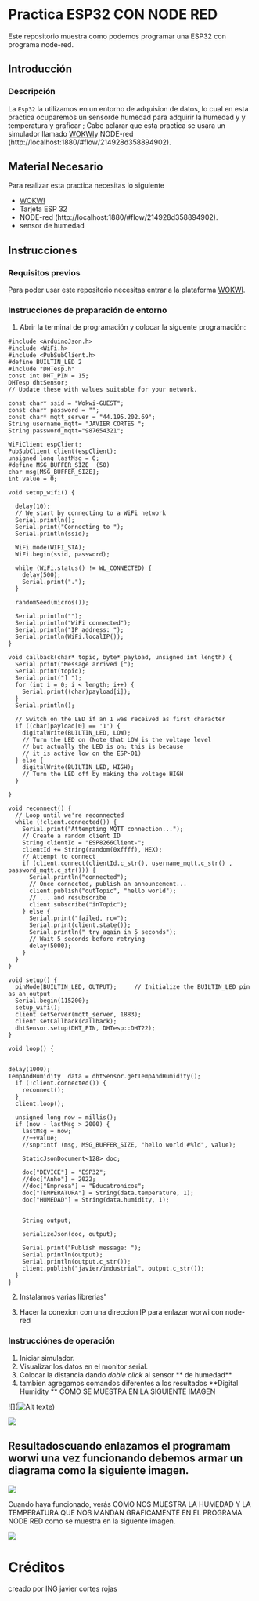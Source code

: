 # Practica ESP32 CON NODE RED
Este repositorio muestra como podemos programar una ESP32 con  programa node-red.


## Introducción

### Descripción

La ```Esp32``` la utilizamos en un entorno de adquision de datos, lo cual en esta practica ocuparemos un sensorde humedad para adquirir la  humedad y y temperatura y graficar ; Cabe aclarar que esta practica se usara un simulador llamado [WOKWI](https://https://wokwi.com/)y NODE-red (http://localhost:1880/#flow/214928d358894902).


## Material Necesario

Para realizar esta practica necesitas lo siguiente

- [WOKWI](https://https://wokwi.com/)
- Tarjeta ESP 32
- NODE-red (http://localhost:1880/#flow/214928d358894902).
- sensor de humedad 



## Instrucciones

### Requisitos previos

Para poder usar este repositorio necesitas entrar a la plataforma [WOKWI](https://https://wokwi.com/).


### Instrucciones de preparación de entorno 

1. Abrir la terminal de programación y colocar la siguente programación:

```
#include <ArduinoJson.h>
#include <WiFi.h>
#include <PubSubClient.h>
#define BUILTIN_LED 2
#include "DHTesp.h"
const int DHT_PIN = 15;
DHTesp dhtSensor;
// Update these with values suitable for your network.

const char* ssid = "Wokwi-GUEST";
const char* password = "";
const char* mqtt_server = "44.195.202.69";
String username_mqtt= "JAVIER CORTES ";
String password_mqtt="987654321";

WiFiClient espClient;
PubSubClient client(espClient);
unsigned long lastMsg = 0;
#define MSG_BUFFER_SIZE  (50)
char msg[MSG_BUFFER_SIZE];
int value = 0;

void setup_wifi() {

  delay(10);
  // We start by connecting to a WiFi network
  Serial.println();
  Serial.print("Connecting to ");
  Serial.println(ssid);

  WiFi.mode(WIFI_STA);
  WiFi.begin(ssid, password);

  while (WiFi.status() != WL_CONNECTED) {
    delay(500);
    Serial.print(".");
  }

  randomSeed(micros());

  Serial.println("");
  Serial.println("WiFi connected");
  Serial.println("IP address: ");
  Serial.println(WiFi.localIP());
}

void callback(char* topic, byte* payload, unsigned int length) {
  Serial.print("Message arrived [");
  Serial.print(topic);
  Serial.print("] ");
  for (int i = 0; i < length; i++) {
    Serial.print((char)payload[i]);
  }
  Serial.println();

  // Switch on the LED if an 1 was received as first character
  if ((char)payload[0] == '1') {
    digitalWrite(BUILTIN_LED, LOW);   
    // Turn the LED on (Note that LOW is the voltage level
    // but actually the LED is on; this is because
    // it is active low on the ESP-01)
  } else {
    digitalWrite(BUILTIN_LED, HIGH);  
    // Turn the LED off by making the voltage HIGH
  }

}

void reconnect() {
  // Loop until we're reconnected
  while (!client.connected()) {
    Serial.print("Attempting MQTT connection...");
    // Create a random client ID
    String clientId = "ESP8266Client-";
    clientId += String(random(0xffff), HEX);
    // Attempt to connect
    if (client.connect(clientId.c_str(), username_mqtt.c_str() , password_mqtt.c_str())) {
      Serial.println("connected");
      // Once connected, publish an announcement...
      client.publish("outTopic", "hello world");
      // ... and resubscribe
      client.subscribe("inTopic");
    } else {
      Serial.print("failed, rc=");
      Serial.print(client.state());
      Serial.println(" try again in 5 seconds");
      // Wait 5 seconds before retrying
      delay(5000);
    }
  }
}

void setup() {
  pinMode(BUILTIN_LED, OUTPUT);     // Initialize the BUILTIN_LED pin as an output
  Serial.begin(115200);
  setup_wifi();
  client.setServer(mqtt_server, 1883);
  client.setCallback(callback);
  dhtSensor.setup(DHT_PIN, DHTesp::DHT22);
}

void loop() {


delay(1000);
TempAndHumidity  data = dhtSensor.getTempAndHumidity();
  if (!client.connected()) {
    reconnect();
  }
  client.loop();

  unsigned long now = millis();
  if (now - lastMsg > 2000) {
    lastMsg = now;
    //++value;
    //snprintf (msg, MSG_BUFFER_SIZE, "hello world #%ld", value);

    StaticJsonDocument<128> doc;

    doc["DEVICE"] = "ESP32";
    //doc["Anho"] = 2022;
    //doc["Empresa"] = "Educatronicos";
    doc["TEMPERATURA"] = String(data.temperature, 1);
    doc["HUMEDAD"] = String(data.humidity, 1);
   

    String output;
    
    serializeJson(doc, output);

    Serial.print("Publish message: ");
    Serial.println(output);
    Serial.println(output.c_str());
    client.publish("javier/industrial", output.c_str());
  }
}

```
2. Instalamos varias librerias"


3. Hacer la conexion  con una direccion IP para enlazar worwi con node-red



### Instrucciónes de operación

1. Iniciar simulador.
2. Visualizar los datos en el monitor serial.
3. Colocar la distancia dando *doble click* al sensor ** de humedad** 
4. tambien  agregamos comandos diferentes a los resultados  **Digital Humidity ** COMO SE MUESTRA EN LA SIGUIENTE  IMAGEN 


![](![Alt text](image.png)e)

![](https://github.com/javsCOR/SP32-CON-NODE-RED/blob/main/SENSOR%20HUMEDAD.png?raw=true)

## Resultadoscuando enlazamos el programam worwi una vez funcionando debemos armar un diagrama como la siguiente imagen. 

![](https://github.com/javsCOR/SP32-CON-NODE-RED/blob/main/NODE%20RED%20DIAGRAMA.png?raw=true)



Cuando haya funcionado, verás COMO NOS MUESTRA LA HUMEDAD Y LA TEMPERATURA QUE NOS MANDAN  GRAFICAMENTE EN EL PROGRAMA NODE RED  como se muestra en la siguente imagen.

![](https://github.com/javsCOR/SP32-CON-NODE-RED/blob/main/GRAFICAS.png?raw=true)







# Créditos

creado por ING javier cortes rojas
